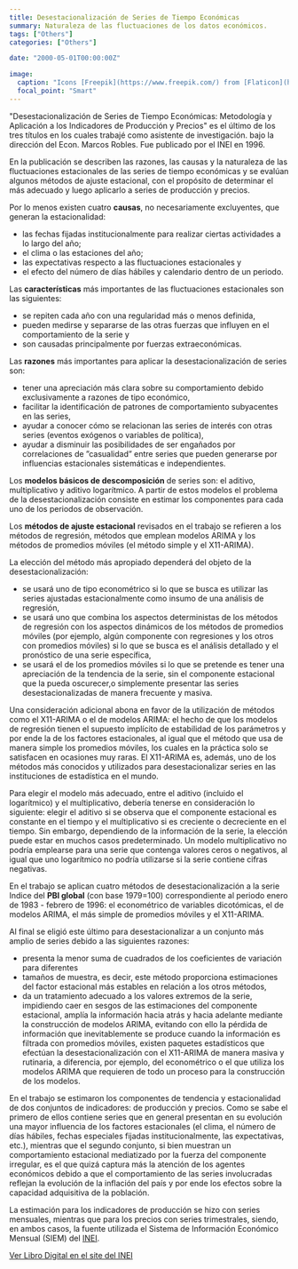 ```yaml
---
title: Desestacionalización de Series de Tiempo Económicas
summary: Naturaleza de las fluctuaciones de los datos económicos.
tags: ["Others"]
categories: ["Others"]

date: "2000-05-01T00:00:00Z"

image:
  caption: "Icons [Freepik](https://www.freepik.com/) from [Flaticon](https://www.flaticon.com/)"
  focal_point: "Smart"
---
```


"Desestacionalización de Series de Tiempo Económicas: Metodología y Aplicación a los Indicadores de Producción y Precios" es el último de los tres títulos en los cuales trabajé como asistente de investigación. bajo la dirección del Econ. Marcos Robles. Fue publicado por el INEI en 1996.

En la publicación se describen las razones, las causas y la naturaleza de las fluctuaciones estacionales de las series de tiempo económicas y se evalúan algunos métodos de ajuste estacional, con el propósito de determinar el más adecuado y luego aplicarlo a series de producción y precios.

Por lo menos existen cuatro **causas**, no necesariamente excluyentes, que generan la estacionalidad:

 - las fechas fijadas institucionalmente para realizar ciertas actividades a lo largo del año;
 - el clima o las estaciones del año;
 - las expectativas respecto a las fluctuaciones estacionales y
 - el efecto del número de días hábiles y calendario dentro de un periodo.

Las **características** más importantes de las fluctuaciones estacionales son las siguientes:

 - se repiten cada año con una regularidad más o menos definida,
 - pueden medirse y separarse de las otras fuerzas que influyen en el comportamiento de la serie y
 - son causadas principalmente por fuerzas extraeconómicas.

Las **razones** más importantes para aplicar la desestacionalización de series son:

 - tener una apreciación más clara sobre su comportamiento debido exclusivamente a razones de tipo económico,
 - facilitar la identificación de patrones de comportamiento subyacentes en las series,
 - ayudar a conocer cómo se relacionan las series de interés con otras series (eventos exógenos o variables de política),
 - ayudar a disminuir las posibilidades de ser engañados por correlaciones de ”casualidad” entre series que pueden generarse por influencias estacionales sistemáticas e independientes.

Los **modelos básicos de descomposición** de series son: el aditivo, multiplicativo y aditivo logarítmico. A partir de estos modelos el problema de la desestacionalización consiste en estimar los componentes para cada uno de los periodos de observación.

Los **métodos de ajuste estacional** revisados en el trabajo se refieren a los métodos de regresión, métodos que emplean modelos ARIMA y los métodos de promedios móviles (el método simple y el X11-ARIMA).

La elección del método más apropiado dependerá del objeto de la desestacionalización:

 - se usará uno de tipo econométrico si lo que se busca es utilizar las series ajustadas estacionalmente como insumo de una análisis de regresión,
 - se usará uno que combina los aspectos deterministas de los métodos de regresión con los aspectos dinámicos de los métodos de promedios móviles (por ejemplo, algún componente con regresiones y los otros con promedios móviles) si lo que se busca es el análisis detallado y el pronóstico de una serie específica, 
 - se usará el de los promedios móviles si lo que se pretende es tener una apreciación de la tendencia de la serie, sin el componente estacional que la pueda oscurecer,o simplemente presentar las series desestacionalizadas de manera frecuente y masiva.

Una consideración adicional abona en favor de la utilización de métodos como el X11-ARIMA o el de modelos ARIMA: el hecho de que los modelos de regresión tienen el supuesto implícito de estabilidad de los parámetros y por ende la de los factores estacionales, al igual que el método que usa de manera simple los promedios móviles, los cuales en la práctica solo se satisfacen en ocasiones muy raras. El X11-ARIMA es, además, uno de los métodos más conocidos y utilizados para desestacionalizar series en las instituciones de estadística en el mundo.

Para elegir el modelo más adecuado, entre el aditivo (incluido el logarítmico) y el multiplicativo, debería tenerse en consideración lo siguiente: elegir el aditivo si se observa que el componente estacional es constante en el tiempo y el multiplicativo si es creciente o decreciente en el tiempo. Sin embargo, dependiendo de la información de la serie, la elección puede estar en muchos casos predeterminado. Un modelo multiplicativo no podría emplearse para una serie que contenga valores ceros o negativos, al igual que uno logarítmico no podría utilizarse si la serie contiene cifras negativas.

En el trabajo se aplican cuatro métodos de desestacionalización a la serie Indice del **PBI global** (con base 1979=100) correspondiente al periodo enero de 1983 - febrero de 1996: el econométrico de variables dicotómicas, el de modelos ARIMA, el más simple de promedios móviles y el X11-ARIMA.

Al final se eligió este último para desestacionalizar a un conjunto más amplio de series debido a las siguientes razones:

 - presenta la menor suma de cuadrados de los coeficientes de variación para diferentes
 - tamaños de muestra, es decir, este método proporciona estimaciones del factor estacional más estables en relación a los otros métodos,
 - da un tratamiento adecuado a los valores extremos de la serie, impidiendo caer en sesgos de las estimaciones del componente estacional,
amplía la información hacia atrás y hacia adelante mediante la construcción de modelos ARIMA, evitando con ello la pérdida de información que inevitablemente se produce cuando la información es filtrada con promedios móviles,
existen paquetes estadísticos que efectúan la desestacionalización con el X11-ARIMA de manera masiva y rutinaria, a diferencia, por ejemplo, del econométrico o el que utiliza los modelos ARIMA que requieren de todo un proceso para la construcción de los modelos.

En el trabajo se estimaron los componentes de tendencia y estacionalidad de dos conjuntos de indicadores: de producción y precios. Como se sabe el primero de ellos contiene series que en general presentan en su evolución una mayor influencia de los factores estacionales (el clima, el número de días hábiles, fechas especiales fijadas institucionalmente, las expectativas, etc.), mientras que el segundo conjunto, si bien muestran un comportamiento estacional mediatizado por la fuerza del componente irregular, es el que quizá captura más la atención de los agentes económicos debido a que el comportamiento de las series involucradas reflejan la evolución de la inflación del país y por ende los efectos sobre la capacidad adquisitiva de la población.

La estimación para los indicadores de producción se hizo con series mensuales, mientras que para los precios con series trimestrales, siendo, en ambos casos, la fuente utilizada el Sistema de Información Económico Mensual (SIEM) del [INEI](www.inei.gob.pe/).

[Ver Libro Digital en el site del INEI](http://proyectos.inei.gob.pe/web/biblioineipub/bancopub/Est/Lib0094/Libro.htm)

